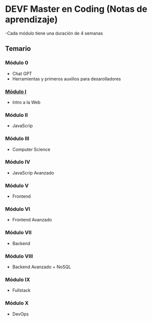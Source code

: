 # DEVF Master en Coding (Notas de aprendizaje)
-Cada módulo tiene una duración de 4 semanas 

## Temario
### Módulo 0
- Chat GPT
- Herramientas y primeros auxilios para desarolladores
### [Módulo I](temario/modulo-1.md)
- Intro a la Web
### Módulo II
- JavaScrip
### Módulo III
- Computer Science
### Módulo IV
- JavaScrip Avanzado
### Módulo V
- Frontend
### Módulo VI
- Frontend Avanzado
### Módulo VII
- Backend
### Módulo VIII
- Backend Avanzado + NoSQL
### Módulo IX
- Fullstack
### Módulo X
- DevOps
